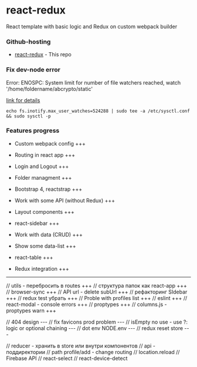 # react-redux

React template with basic logic and Redux on custom webpack builder

### Github-hosting

- [react-redux](https://evgenyleukhin.github.io/react-redux/) - This repo


### Fix dev-node error

Error: ENOSPC: System limit for number of file watchers reached, watch '/home/foldername/abcrypto/static'

[link for details](https://github.com/gatsbyjs/gatsby/issues/11406)

```echo fs.inotify.max_user_watches=524288 | sudo tee -a /etc/sysctl.conf && sudo sysctl -p```

### Features progress

* Custom webpack config +++
* Routing in react app +++
* Login and Logout +++
* Folder managment +++
* Bootstrap 4, reactstrap +++
* Work with some API (without Redux) +++
* Layout components +++
* react-sidebar +++


* Work with data (CRUD) +++
* Show some data-list +++
* react-table +++
* Redux integration +++

---

// utils - перебросить в routes +++
// структура папок как react-app +++
// browser-sync +++
// API url - delete subUrl +++
// рефакторинг SIdebar +++
// redux test убрать +++
// Proble with profiles list +++
// eslint +++
// react-modal - console errors +++
// proptypes +++
// columns.js - proptypes warn +++

// 404 design ---
// fix favicons prod problem ---
// isEmpty no use - use ?: logic or optional chaining ---
// dot env NODE.env ---
// redux reset store ---

// reducer - хранить в store или внутри компонентов
// api - поддиректории 
// path profile/add - change routing
// location.reload
// Firebase API
// react-select
// react-device-detect
